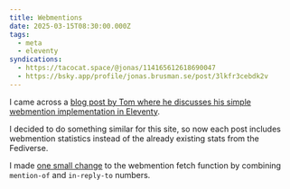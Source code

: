 ```yaml
---
title: Webmentions
date: 2025-03-15T08:30:00.000Z
tags:
  - meta
  - eleventy
syndications:
  - https://tacocat.space/@jonas/114165612618690047
  - https://bsky.app/profile/jonas.brusman.se/post/3lkfr3cebdk2v
---
```


I came across a [blog post by Tom where he discusses his simple webmention implementation in Eleventy](https://ttntm.me/blog/implementing-webmentions/).

I decided to do something similar for this site, so now each post includes webmention statistics instead of the already existing stats from the Fediverse.

I made [one small change](https://github.com/himynameisjonas/jonas.brusman.se/commit/263ab9bc0894421ebebaa75f8e92b8aa8aa91fed#diff-8b43a81e37dfe07b699be671ac44b58fece73e27f8dbc2e1fda99c0e13ffec90R24-R26) to the webmention fetch function by combining `mention-of` and `in-reply-to` numbers.
